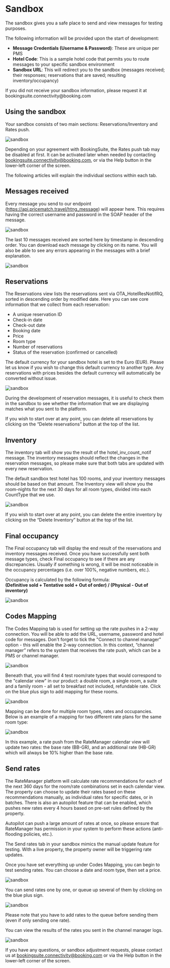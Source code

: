 # Sandbox

The sandbox gives you a safe place to send and view messages for testing purposes.

The following information will be provided upon the start of development:

* **Message Credentials (Username & Password)**: These are unique per PMS
* **Hotel Code**: This is a sample hotel code that permits you to route messages to your specific sandbox environment
* **Sandbox URL**: This will redirect you to the sandbox (messages received; their responses; reservations that are saved; resulting inventory/occupancy)

<aside class="notice">If you did not receive your sandbox information, please request it at bookingsuite.connectivity@booking.com</aside>

## Using the sandbox

Your sandbox consists of two main sections: Reservations/Inventory and Rates push.

![sandbox](/images/sandbox/1.png)

Depending on your agreement with BookingSuite, the Rates push tab may be disabled at first. It can be activated later when needed by contacting bookingsuite.connectivity@booking.com, or via the Help button in the lower-left corner of the screen.

The following articles will explain the individual sections within each tab.

## Messages received

Every message you send to our endpoint (https://api.pricematch.travel/htng_message) will appear here. This requires having the correct username and password in the SOAP header of the message.

![sandbox](/images/sandbox/2.png)

The last 10 messages received are sorted here by timestamp in descending order. You can download each message by clicking on its name. You will also be able to see any errors appearing in the messages with a brief explanation.

![sandbox](/images/sandbox/3.png)

## Reservations

The Reservations view lists the reservations sent via OTA_HotelResNotifRQ, sorted in descending order by modified date. Here you can see core information that we collect from each reservation: 

* A unique reservation ID
* Check-in date
* Check-out date
* Booking date
* Price
* Room type
* Number of reservations 
* Status of the reservation (confirmed or cancelled)

The default currency for your sandbox hotel is set to the Euro (EUR). Please let us know if you wish to change this default currency to another type. Any reservations with prices besides the default currency will automatically be converted without issue.

![sandbox](/images/sandbox/4.png)

During the development of reservation messages, it is useful to check them in the sandbox to see whether the information that we are displaying matches what you sent to the platform.

If you wish to start over at any point, you can delete all reservations by clicking on the “Delete reservations” button at the top of the list.

## Inventory

The inventory tab will show you the result of the hotel_inv_count_notif message. The inventory messages should reflect the changes in the reservation messages, so please make sure that both tabs are updated with every new reservation.

The default sandbox test hotel has 100 rooms, and your inventory messages should be based on that amount. The Inventory view will show you the room-nights for the next 30 days for all room types, divided into each CountType that we use.

![sandbox](/images/sandbox/5.png)

If you wish to start over at any point, you can delete the entire inventory by clicking on the “Delete
Inventory” button at the top of the list.

## Final occupancy

The Final occupancy tab will display the end result of the reservations and inventory messages received. Once you have successfully sent both message types, check Final occupancy to see if there are any discrepancies. Usually if something is wrong, it will be most noticeable in the occupancy percentages (i.e. over 100%, negative numbers, etc.).
<aside class="notice">Occupancy is calculated by the following formula:<br>
<b>(Definitive sold + Tentative sold + Out of order) / (Physical - Out of inventory)</b></aside>

![sandbox](/images/sandbox/6.png)

## Codes Mapping

The Codes Mapping tab is used for setting up the rate pushes in a 2-way connection. You will be able to add the URL, username, password and hotel code for messages. Don't forget to tick the "Connect to channel manager" option - this will enable the 2-way connection. In this context, “channel manager” refers to the system that receives the rate push, which can be a PMS or channel manager.

![sandbox](/images/sandbox/7.png)

Beneath that, you will find 4 test room/rate types that would correspond to the "calendar view" in our product: a double room, a single room, a suite and a family room - all set to breakfast not included, refundable rate. Click on the blue plus sign to add mapping for these rooms.

![sandbox](/images/sandbox/8.png)

Mapping can be done for multiple room types, rates and occupancies. Below is an example of a
mapping for two different rate plans for the same room type:

![sandbox](/images/sandbox/9.png)

In this example, a rate push from the RateManager calendar view will update two rates: the base rate (BB-GR), and an additional rate (HB-GR) which will always be 10% higher than the base rate.

## Send rates

The RateManager platform will calculate rate recommendations for each of the next 360 days for the room/rate combinations set in each calendar view. The property can choose to update their rates based on these recommendations manually, as individual rates for specific dates, or in batches. There is also an autopilot feature that can be enabled, which pushes new rates every 4 hours based on pre-set rules defined by the property.
<aside class="warning">Autopilot can push a large amount of rates at once, so please ensure that RateManager has permission in your system to perform these actions (anti-flooding policies, etc.).</aside>

The Send rates tab in your sandbox mimics the manual update feature for testing. With a live property, the property owner will be triggering rate updates.

Once you have set everything up under Codes Mapping, you can begin to test sending rates. You can choose a date and room type, then set a price.

![sandbox](/images/sandbox/10.png)

You can send rates one by one, or queue up several of them by clicking on the blue plus sign. 

![sandbox](/images/sandbox/11.png)

<aside class="notice">Please note that you have to add rates to the queue before sending them (even if only sending one rate).</aside>

You can view the results of the rates you sent in the channel manager logs.

![sandbox](/images/sandbox/12.png)

If you have any questions, or sandbox adjustment requests, please contact us at bookingsuite.connectivity@booking.com or via the Help button in the lower-left corner of the screen.